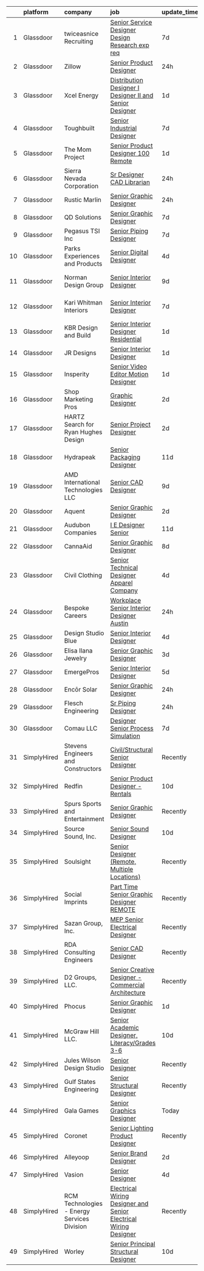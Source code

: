 

|    | platform    | company                                     | job                                                                                                                                                                                                                                                                                                                                                                                                                                                                                                                                                                                                                                                                                                                                                                                                                                                                                                                                                                                                                                                                                                                                                                                                                                                                                                       | update_time   | location               |
|---:|:------------|:--------------------------------------------|:----------------------------------------------------------------------------------------------------------------------------------------------------------------------------------------------------------------------------------------------------------------------------------------------------------------------------------------------------------------------------------------------------------------------------------------------------------------------------------------------------------------------------------------------------------------------------------------------------------------------------------------------------------------------------------------------------------------------------------------------------------------------------------------------------------------------------------------------------------------------------------------------------------------------------------------------------------------------------------------------------------------------------------------------------------------------------------------------------------------------------------------------------------------------------------------------------------------------------------------------------------------------------------------------------------|:--------------|:-----------------------|
|  1 | Glassdoor   | twiceasnice Recruiting                      | [Senior Service Designer  Design Research exp req ](https://www.glassdoor.com/partner/jobListing.htm?pos=119&ao=1110586&s=58&guid=000001830226df0d8e71e873fc426677&src=GD_JOB_AD&t=SR&vt=w&ea=1&cs=1_876dbf01&cb=1662188445791&jobListingId=1008097482843&cpc=39BF0EDDD7C951CC&jrtk=3-0-1gc12dnpcihnl801-1gc12dnpr28qc000-e0d663e7e9ee947e--6NYlbfkN0AIiLXtwtv0BDns9BiY4ItblantFozdL6jLmLxNvS8mvt4_hCZCGA9HmC46v82wF9O3pUtOMMPsd9VQ-rcZOSNJOqF8bE3HgafB-vpR2ycqJsC2VD3jJ3B53I60K52YrkjFxUmsv7GEe7oSmTIsZvsP7j81o20ZmCW-IOMesJanGNlwcGp_mdYiQB8mC9C4KCt3rb4q6zOQB501Aj2Ef4_WLX37KrpLz3WuJUCmP3MCnCg4K-9f7T7V_lRKOVqlhsweK2vE7_oAA7ya4Ju0UVOV-EwTmEnMADF6zXmxHkY8DV9sYpn2MEHjo1QdkViJRI4eK6_A-mSBoylmHym2NGyHdcP6jnFTmiimnSqqlK9dU2jqnwuzv9t4sKWZPwcF8Mz4soYKu2RbJjV5qrs2gPr8uSjU1cXwFDf3CBjbgpijFwF57DqU5LE22Iybk3GwnWh48fq3OPgsvupdlP5OpbEiMJ-rIrayo428AYqm9cyjmue4UGIZApb3lczyNNmoUDNMO64JTLur95qFRDiTlbL69AiL6zGSW1KawceLv5pP7QknDkTw_ACM)                                                                                                                                                                                                                                                                                                                                                              | 7d            | New York State         |
|  2 | Glassdoor   | Zillow                                      | [Senior Product Designer](https://www.glassdoor.com/partner/jobListing.htm?pos=115&ao=1110586&s=58&guid=000001830226df0d8e71e873fc426677&src=GD_JOB_AD&t=SR&vt=w&cs=1_83868b19&cb=1662188445790&jobListingId=1008114837140&cpc=036CEF58F9688075&jrtk=3-0-1gc12dnpcihnl801-1gc12dnpr28qc000-1ccacf801048374b--6NYlbfkN0ANMurRYyPEXg08u6OamUd1Mvhk-zhFSGYIZgoJR86UvQ_x0FKK8TrZZD49G3rLjS-tlJQF-A10FmBManAIC2j6mC_4B1JA3LTK9WmfMjOFtYUOMQqMq-el_NHjrGE2WbMN2gKaB-G-P3NaXLuNpvCIYmgEY0tNVhI3_FDkdokaUj-XDNb_bel8OSzHJXEfl9Xfe0SooWhARuuOPLt3fIaBAjQcGh6lwhFU2hBJ489RUgYPaKwiLdc9NSVtFRvyGnMR3B5YM5mhyot_LuJbn0tV-7ONs62wAGFD01Kvs2O2mOMIVhZpmuKxr0aEpqzlFg2_8ZsxbapoHy8N8hTFAQNbTNucfkmls7rg75yeASqqxTETi3ez8_t1IYWcrPXIPBirb0nb9uWLBe3IJHXheU1iwyQdY40gGLrT2d1E7jivCULN97jg42lVMbwC2reqFOdZE2zq-GhZohabE6oAPVNpPVJVOLrEBS_hPlibumJS7VjIthTpYYKDEBjle0vZeJmi-VzZpxvbv2hpwZqZ0Curl6oQDC8Nusp3zrtHKNqbvACH8p91vum9P1Jp-sHAQQK1ao-zS1hM4O93lQ6a0Q9Vo3gOLmpvhKKd2tB0GF-nNaXYPDfc_lNIu6APX8GDHsl6_dBLnTofZdAJmATVooUmwsAIUl9rVuAnPWYJGMVrllgzcFHpmlh9OBDtZDNG_w_Sa6gD21HcCzFsgPq5htTpdHEgEgF2v49SLWdtMcgJ8pz5d3JJH3xgNX9MDsV8_pTenZGMEVBqGsFcE0d6XLprrmtrcRFUPot17EZg5pWxxN4C-OdTC-Tpzo-KtbeR26gcoY1C7KRlwn41DzvEEFU_dDOMme-V1SM8XWQSpv9NQmn6NMrj8PPFLPp_yTkVr-isCYopvJn0Cqjnlu_3B0zOWDDUcEHHPCPf41oSYfC_UA%3D%3D) | 24h           | Irvine, CA             |
|  3 | Glassdoor   | Xcel Energy                                 | [Distribution Designer I  Designer II and Senior Designer](https://www.glassdoor.com/partner/jobListing.htm?pos=121&ao=1110586&s=58&guid=000001830226df0d8e71e873fc426677&src=GD_JOB_AD&t=SR&vt=w&cs=1_4ceb90d4&cb=1662188445791&jobListingId=1008112180085&cpc=8AC01DCC8FF2DC38&jrtk=3-0-1gc12dnpcihnl801-1gc12dnpr28qc000-50a79dd1f512ec62--6NYlbfkN0B-1D-e_ZYujhNkNlYyaLjJ6FcVQ233icvY0YU3o2VnplwYKKdLer6igUsC2PaWrJOvc4bnc49Tuv_DZHit6XuZBDSGFyj-9ccBH8kj1HJXqt-1mlRZ1ILasLQgNZ4lQAG2UG6sczuYfRQTjbpoTJC6qaLlEVBdw3CWpRfaDEec_Sc7Tb2vd7ELT144bGlQXaWaCOyHOJ85mvss3ZgRTk7hzkN7tQrQBp7Nv6aEztx-qdITiaHqpsfJ4sCnrtr4zUazVjFyC1Qm6iHhGLMGZEXqvAZPEot3s5eGk2pjqwLvue2a8VrVYfDpJe_YspmJ2q5bioleFZGYz6NHq-BHmy4ZtFI5ZsvYUhecIQQizONV6QadnPhAJh2R-8mTf39ZEw9zlmLP-uSTAeAnlogNRLZdgIi0vHQTphyob42dEHGdF-DZAu4_CAsOJFg3HH9TPjo7oTlXc2S2oM9JFX0ph1Hac7z6EjHX485IbCx5yIA1lO2IoaI8AP10NZo5ILqvT_6pNDV4X1jvRnV-5_6UvXOrDiE4C7FH79iXsQ7RLyDGNy1nWmXYB-0j5lnhAZu0iOlGvbXb3Jhf76T7stmjIC2bKzwBA-jhnTJIXzX2qlQw_OXT4lIlRfLDkgQRObet5SYhefermq2WlRjpa7G0o6lj)                                                                                                                                                                                                                                                            | 1d            | Plainview, TX          |
|  4 | Glassdoor   | Toughbuilt                                  | [Senior Industrial Designer](https://www.glassdoor.com/partner/jobListing.htm?pos=102&ao=1110586&s=58&guid=000001830226df0d8e71e873fc426677&src=GD_JOB_AD&t=SR&vt=w&ea=1&cs=1_5d6d9f5e&cb=1662188445789&jobListingId=1008097148245&cpc=B3B142CD6B71FD88&jrtk=3-0-1gc12dnpcihnl801-1gc12dnpr28qc000-6492527fb1079bee--6NYlbfkN0C4BDBIIfYywdCnnQWSiy8nzgMXr_T-T3FVOPaJNWu58urVZR_WXMhrR-koSpndaF1E6yxWHXTrWNwj5BGXNunan9ywve_ENISeMSjOJDitLiiqvvQgrqPC6Ae3Gf3tZtozMElNWH6pQj1MkisjsxPjnFks6kWohDQ-79t_l95B76r683v6SZAlHW32FY62mUiaKL69B2NOFX3Je_Y24poKdgu9pLuecosJf02MMYkH5ArCbTFRijbzvwa6BzO6I7R-sNIY-AjRFIU77Cv7Ut4qegBfD3nca4Qj1CXzEQcEBYojV5HShncqoIcibkPGaryHGmoWpCsTNyEjrnJMtV9ZpkcmG3xrlJIhfyCKxQDbWPJpZDipQf-ztCHGfAR9kWf44l7BIYoiO3PR_yZriMjXTL5uvMFP8DU7jIFuNkqPOlPpdU_LEJyYJPRbY2l80rtxoPfswfnBIIf-x63_9ijCQr35iu0dT42IraSdSJwghV-H13usFdtgu5_5MFx8TKlQYFFjpuamR82UaBPFcc-t)                                                                                                                                                                                                                                                                                                                                                                                                                     | 7d            | Irvine, CA             |
|  5 | Glassdoor   | The Mom Project                             | [Senior Product Designer  100  Remote ](https://www.glassdoor.com/partner/jobListing.htm?pos=128&ao=1110586&s=58&guid=000001830226df0d8e71e873fc426677&src=GD_JOB_AD&t=SR&vt=w&cs=1_0aeb147d&cb=1662188445792&jobListingId=1008112300120&cpc=56C4EA4A1A191A49&jrtk=3-0-1gc12dnpcihnl801-1gc12dnpr28qc000-d957ba5292b8749a--6NYlbfkN0BDp_epf89aHDQhKpPegNJQ_ldQpEFZQsM9OcONMGxWx6pU56EKHF58QjVdAUvn2gUgn1E3661QXmo4POchIOua-134yFu7hMdutyJTXNL3dFISmCmER8_AwNcTtUGoQrzgEjgwKkbZ9hAOXEb75gv-s6WMLvqinLT1g8ZgGEKKUq-v2e1-KYvSqJUMbsnsJYPeNr4Aq_VIAmozJEkJPAcY7OXjcXLegG1JhpWGO2HcalN0V1SAQCUM3kVyKJAQO8SQKge5FO2FV-OLMlrBAG72th7LP8_1lYu2UDdqeWnTSTyCZ6UxyK2M-gzKrdgRxwCHHtLSTqM9_25KaKvuGCL8lDRNRPvdSxpc7by-MzkG9aNbEXiIH3P0v-lFzi8wQptR0gRAya31egAemQhCdxsoKgkVbslTzPnMBMfvN_kDAOsdbpYpWkh2APe86fnxNJSDTJXyweNtcOWHijEACEqRXQjsdPdxJJJAJ0uCno2cY6Iy6xyGJ_izYuX77uUnQoQQ-igf1RY-oTv6IiWQgnecixBuFCMGAjt6rfS9LfCP4HcjyVek2MZOhuV90fn_RDE%3D)                                                                                                                                                                                                                                                                                                                                                                 | 1d            | Remote                 |
|  6 | Glassdoor   | Sierra Nevada Corporation                   | [Sr  Designer   CAD Librarian](https://www.glassdoor.com/partner/jobListing.htm?pos=116&ao=1110586&s=58&guid=000001830226df0d8e71e873fc426677&src=GD_JOB_AD&t=SR&vt=w&cs=1_63e38bcf&cb=1662188445791&jobListingId=1008114666264&cpc=973E6D846143997F&jrtk=3-0-1gc12dnpcihnl801-1gc12dnpr28qc000-9855b2237fa54215--6NYlbfkN0D62_JHbrgYxlviA7FwbPsL4TkqsqsoMMqCOTnkHNAsjFce8vIDdSOySZ44GhM1jDwBKAe_FvLiNSXhVHoHiUol91HJUqdRO_QRcBG0p31Rdlq_yi3AbWoVwQUWgP5XCtf40fhMkiszQPii2jrnypQwa3hpjFU2G01zAvcuj8LbkHX-3RIUXxEom2bMOu1BtDtShmf2vn4dvngtrzHCeIr0rvBO6gAvScKTUa_YgNDDE1Wkk1M9_AhM3IfE6sU6jSKti1LTxfnWGPx856gaFVjyckkKOJyy4iKmk3jaIYr38eBmA-Bihw_q2RbpIFLX-nUTosUk-1lXkIE52S_Yl3mYAuOR7S7ZmXtBDMEjf2PatI8Rx8JVu--jDbVUVhIG9_s6k_FQk45ETOec1ucmU-oriojEp8l3eaF7c992woMrwAHsogDFv2zwahqt4jgbEkjKT0N8l3rWtivUZroWFoUWHL_dGD_haoEnv4aiZmcOJQfVKnMZbHk9e0fTLFMogQQNoirRcL_YfI6qxT62Il9PSsuBnfaIiDjrRGBoVL-hmJscbSuZGqWl)                                                                                                                                                                                                                                                                                                                                                                                        | 24h           | Englewood, CO          |
|  7 | Glassdoor   | Rustic Marlin                               | [Senior Graphic Designer](https://www.glassdoor.com/partner/jobListing.htm?pos=114&ao=1110586&s=58&guid=000001830226df0d8e71e873fc426677&src=GD_JOB_AD&t=SR&vt=w&ea=1&cs=1_a75c3863&cb=1662188445791&jobListingId=1008113907446&cpc=20E46BB5786CE82A&jrtk=3-0-1gc12dnpcihnl801-1gc12dnpr28qc000-003336333eb56b13--6NYlbfkN0Ag_vOSqVc2GjcKbyaSGHyAbcl0xooF_Y2PvIayQ2HWR3b_E-YTeyXDlsS7i5dmqLYG9dh9dpFWRkT2pZ8BhN5fjiwIOydlEfsRXVUNWjyhIvwNaS7-IMsSlEM4Ht3ca_VoKxQ4BIni2XS8XBezNhOZPygEhhzfhwvsKd4fO8UFcdIM0SXmTrvMTziuJDxlfJH2FRegHhAdD9gKUTUv21mN9x4l2f1543tOylxAaJDCSDzTDir08Crv9KqAgFyYP3f5Y0x8-BmiwfBySnKEyBX5VcI4CrVFOQcNca7vVf0Pdhk9_UlvTEXRRde9YtL6fLSFUYjV5Ay_BtqmL5XFdHAc4GiVJ7PdqBjWg-D7cjdqBdu7IdepaDGTbab-YZ7xGVzfWOHu2IEYsSjtVetVd7bxHa2kTz2c_ZbU-AVhXGaYXSxDORhuAbRh289RbqmT-ZY682ebqzi5fdl7ayQ8ad7IMbsjTps4nfmKI-UWEKhN3JQPV7Jc0yPalOxItlYPHDfgv4YUG9UNrA%3D%3D)                                                                                                                                                                                                                                                                                                                                                                                                                            | 24h           | Hanover, MA            |
|  8 | Glassdoor   | QD Solutions                                | [Senior Graphic Designer](https://www.glassdoor.com/partner/jobListing.htm?pos=110&ao=1110586&s=58&guid=000001830226df0d8e71e873fc426677&src=GD_JOB_AD&t=SR&vt=w&ea=1&cs=1_4f5a4168&cb=1662188445790&jobListingId=1008097287533&cpc=214767B2CB6D1786&jrtk=3-0-1gc12dnpcihnl801-1gc12dnpr28qc000-779e22abd982fff8--6NYlbfkN0ACTeRvGRFS6hadW-07x_K1RnsIE8OdH4tufuZ5eRAiXlI_sIDJdKrGCDzNU8TfiJ9yvQZhiSJRE0dL2dZD0yYRWGZI8cDA-DExZECqiv6QlH1xQ3M5uhh6ZbgShOhuR9mB9ls38NxfT59Cn9zG8D8MliSDR86vd8CTOOc86N6YndDY-bIYZa-ml9nEcWXT3WvCCp2DtdcsX0EF4KIeYkIFLN8qAssahBNtsO97kaGdvlx3pW7b0vCIe4Mvu5-EzynWX7BFjRPO1Rn_R1iYH76YmdmHwDPCxj95EYj65K808wAoyMo1cBGBwjv9atdiGgsH6dh3H2WYR6y7Qyley8fXLR430hzn4RkaZ1-01oiLY55sA9gRFXcKUfWAP4T-i9KJAYPaFtXqYfRTL08j6dD9O6DAXHSB2isovqcLZ1MYTLVzsdZZuw4oDNfA6JMXPv1I7q5TbsOTE6X9HkSEOjYG3VMiC1LZ_5Q145g6VOi9yS7wajkq8NHnlUEMaqeYMSODPPCvYVSDPA%3D%3D)                                                                                                                                                                                                                                                                                                                                                                                                                            | 7d            | Austin, TX             |
|  9 | Glassdoor   | Pegasus TSI Inc                             | [Senior Piping Designer](https://www.glassdoor.com/partner/jobListing.htm?pos=107&ao=1110586&s=58&guid=000001830226df0d8e71e873fc426677&src=GD_JOB_AD&t=SR&vt=w&ea=1&cs=1_c9775756&cb=1662188445790&jobListingId=1008096993369&cpc=C0660463CA5A7C96&jrtk=3-0-1gc12dnpcihnl801-1gc12dnpr28qc000-2d77f8f20d159f9a--6NYlbfkN0B1TejfNAvQ6mpw9K6loo7PHX-s1DWYo-qbGhBGunn7VEswf1P2iCi3E4LNhzdxxnQDlV2nyqX707wEwc36Y-XdJoMqhjgHZRV8U89p6JPH6Wzr881qsAb-vsaidSKkaAkRT-gXVP5yN32H8pVNGMofQEhwVATNK8T09zJV6lYm7vlAKaorgjI2oyK04Sh4vKrzlbS1GOL8JbInXDSgk_x7rnzZJYnS1HF6EifAOxd0Pzel5NEZzK-J3RdvcEJPlbFjowyWaofgQpS8HC7rxc-7dLz7w1RTJULUu5BLdeDURuviqUcydFdLZBbewWHZGM2nL0nN1XPMGQpAeXRz4PgFp-V5m5CenWt0v7D7bSOz9KwkMKmhd_1ddKSoJ-Pdq2kv_hEEJRLzrY68mdddXeG2uvjfCoGZ_nzt3k8qGSB77akYat4YNFRf_1JLQB6ys4QiXnurUL112cKlTX_toh2mWH1oitQWRV9p3WrK1nBb_aGck-n2X9uGYSIr2nB2A25cuGhVzsrHNk2o4sfKXbhj3pIETOMZ8zKmmM6w0Dg7122GBu8op3v-Flf1bVEsFnPR0VnoUTEOYu2-fy0ciOfM)                                                                                                                                                                                                                                                                                                                                                         | 7d            | Tampa, FL              |
| 10 | Glassdoor   | Parks  Experiences and Products             | [Senior Digital Designer](https://www.glassdoor.com/partner/jobListing.htm?pos=126&ao=1110586&s=58&guid=000001830226df0d8e71e873fc426677&src=GD_JOB_AD&t=SR&vt=w&cs=1_bf2c24a6&cb=1662188445792&jobListingId=1008101142170&cpc=723ADC3DFE402989&jrtk=3-0-1gc12dnpcihnl801-1gc12dnpr28qc000-f0033e32c1c10cc1--6NYlbfkN0DAFTyt7pbDCC2JPO79CSdi1dIb81yjczP5qsKcZIxgiYm3-7g-689UDqHItQTwke9NLx7PUD1CDZRS8Fq4LDG9OD0ACxU9d83E5-Y4Je5HPkqbgr4TYNj-noEBlLv9u_fFIawsMIz8oXAjRLazzR8QCW_C7MgE6XYW66Su28hf5T63EY75eqErvj8WhC7Cis9Cezzde-1MUb4z_ho_wkSa3tlz-CWlyJoAlY1ooDGLNN4_HyM9R61KA_jiya3vZ3R-OUSBL6-U4gat2e0rAlAEIiTnk3-saJZW5a5kpWtocCj6i4L44Hz79qbxspJ_KegCr9p2TgH1ftWnY8t_q2hImGeRWjwSr9ONM_m-x_XQj3ie0IZpM_v4UEb1Q3x85eP5HovToRwQ6YcbNL-c_9FsBMzzKQV7yddloqMzkAL15M2vhRAtP28AMIH-w16CCRU%3D)                                                                                                                                                                                                                                                                                                                                                                                                                                                                                                               | 4d            | Celebration, FL        |
| 11 | Glassdoor   | Norman Design Group                         | [Senior Interior Designer](https://www.glassdoor.com/partner/jobListing.htm?pos=106&ao=1110586&s=58&guid=000001830226df0d8e71e873fc426677&src=GD_JOB_AD&t=SR&vt=w&ea=1&cs=1_63820a28&cb=1662188445789&jobListingId=1008091028974&cpc=75A994F6883660E9&jrtk=3-0-1gc12dnpcihnl801-1gc12dnpr28qc000-7cc85a13cc5e0974--6NYlbfkN0CXiONNOVKsCLPPcUoB_Bn5_1C3WxILIcgK10bB1KeCioeMr6RfpG4lcdQLJnZt1cD1vdkDVy3h_SuAgwPiraUF5n4p5jBG9v4MrQF_varX4buyL_7XEN6rILWr1u425xL1uSc4fbh-RcHN-IZ8HIPwIgbulvB8D_ZGWf_TTmJmmKApKwmwPgBMNbRbC9dUOZlGB405khAGjkUmiK0BaN-uikbZMSbPRfUHU-dvIy0b8T0yujdqRdH3m9Vvc7P1BWGWtBXhHCTdYK21ORPugXYdkDIAS-oxSYhp8XQ2ilv9V3V6GGEKC7-ey0mIRhUUn6SxGNBRrY4FHsXXTlEnfGIHjaLo9Tmf8gVqQJ4WXZEKL-upu2mXX4UDqxnIt1YlDdQ6JGfwanWit-ub3kazcShEWwBWrpVfwUA00LaDmpeDt8rlNKi0zHfLjbA32EpJO3S-9YT243SD6d9t9BxI_PJnK4UJgoGzzeQBJk6-icHUcHpYAXKgJluAFRX04Z7ZhddrnVmqo84kQg%3D%3D)                                                                                                                                                                                                                                                                                                                                                                                                                           | 9d            | Los Angeles, CA        |
| 12 | Glassdoor   | Kari Whitman Interiors                      | [Senior Interior Designer](https://www.glassdoor.com/partner/jobListing.htm?pos=111&ao=1110586&s=58&guid=000001830226df0d8e71e873fc426677&src=GD_JOB_AD&t=SR&vt=w&ea=1&cs=1_294dd5d7&cb=1662188445790&jobListingId=1008096974149&cpc=B6F995695EC48C8A&jrtk=3-0-1gc12dnpcihnl801-1gc12dnpr28qc000-d2124bb94728dd07--6NYlbfkN0Cmzuva8sYmbb1GdnhNEizarazri4JOlhpDI3kaiWdnMch5hBA1-269F5QgUkLl6DlodyIG_d1qtiXvaPkWEO4Qhyf3f2yp-9z8pn-VcozWACsEK53BccCQVTrp31fffoeo_SXauX4gCky4pppakqvZuQK-vVtOdG4rIn7t20tPyB-Hu9o3U-HKalEG6HXYUXiVKgMDQJse00L5HQjAhvzZIIfrFGXbV9byAGHLqUlYtv1SiNazhaRYHtXa5dE5B1QQuTduSxeP5yNwFUHeayhA-maT3408ffBY_wPOmscj-w2KinGSnsh_e6Fb3S7GNlkGk1y56h-b5pJwQ_ANemCueQsTjyas4S6eNv5VWD-TMdCiKs21NS6C42s6BfX-bdQ7deNWXRn05olaUwdB1y_94uvd6X7-6E7nBVZMxtzAun14JA1xmAPzhBlpEe7caxJB_VZBWhp8zBVOuyfObw_0dsm3EOar3ceClHIXijIQSLEC2tWJw1COErvs07oWY9zQzM9_-vUWlA%3D%3D)                                                                                                                                                                                                                                                                                                                                                                                                                           | 7d            | Pacific Palisades, CA  |
| 13 | Glassdoor   | KBR Design and Build                        | [Senior Interior Designer   Residential](https://www.glassdoor.com/partner/jobListing.htm?pos=112&ao=1110586&s=58&guid=000001830226df0d8e71e873fc426677&src=GD_JOB_AD&t=SR&vt=w&ea=1&cs=1_266086d4&cb=1662188445790&jobListingId=1008109944903&cpc=AF02A8F32FEE2001&jrtk=3-0-1gc12dnpcihnl801-1gc12dnpr28qc000-281d112e8c43129b--6NYlbfkN0CA-zmwsw9Pr6hntqPDPK3FwMBK-t6y3a-4PWfKCgxBBKeTan9iKQ0xz9QikpM7jpwc_4syYGx5ycYBMYl1Jws7xQqAo5mLjkG7zfrhGKwFtXyAME3Wt5HobXM0u-dzBkQQg6UY1kiHd0PMb7ohdjawjfWikxFegkv0-aWGWtYcNCFBQG2usmPI4krz213Gd9o3cLOTpqWkfsa-DHRfOpwhDyuNGqVYlLMxXcLCMWQcwOnvdtx9CDG4uqSpMMyVPZRaW0aFXQVKim0QHfj5PKl3Kko5_OJy06YCXv-M2L7FZwqLo__Say7kuibaYuBUpo2hW9lL3BHkdPsVGVS9XYpS4FYVW0nr6u_QUOnwHt1GW39KHFXcfzdnYSi4kvlpR3atZlB883lBNZBgTfu9y_U2LnyEOhR-JU9891x57uNVhBGaKlDCnN_ObzRK5U5_lJ-V5M9_A7ePzDxWreAU-HJrB20y9isjDC5MI4SW_TgyLh77KmFd8enBMTbGTgwv7S3QPB66g41tZg%3D%3D)                                                                                                                                                                                                                                                                                                                                                                                                             | 1d            | New York, NY           |
| 14 | Glassdoor   | JR Designs                                  | [Senior Interior Designer](https://www.glassdoor.com/partner/jobListing.htm?pos=109&ao=1110586&s=58&guid=000001830226df0d8e71e873fc426677&src=GD_JOB_AD&t=SR&vt=w&ea=1&cs=1_cd713f56&cb=1662188445790&jobListingId=1008111206638&cpc=9507B69CE123BFBE&jrtk=3-0-1gc12dnpcihnl801-1gc12dnpr28qc000-8a3360741b28fa9c--6NYlbfkN0CnvnrZV6i1JGX1yqycrBVKxG_QbmFGo1hJvaAPDrdCVZraHxofdUZbPrEf6gsxncTWUWi2hXZ9kFPSHrp97bSfGEE8dC3HgMc8QhFreAhyez753tr1K99sE22gcMN-rHO-iUwzDMrcUI3imhT8h9WpR936hwtBiAAsibv6rn-NfPShPYqDfESsvI9tNDI5qZ0tt-SgIXOVJoSrepa4r8jnm7HPeBNlmnhm42PvrWJW7Lc2K2BpGIO2mjc6U7DTmTYz2vbJyObQ-ZYoiwHToESdESYL7H4RoZKDIqgqdUnBx3vJqA1LbrdeLMsDL_nsQAvOAAAg8US7C37vklAsK6VV3Aq1merymzK36BYdd58oDxRUWmX6zOqp8Dq6IcmffalJNhZ_46PcbK4C9f3LtrQlyv7lId-nBZsrFOjckaf2x-10vwJsTLMAEStM6NmjztJ3RqnhQEbHBbkrnfeENWSm3N-oyhPuYEN4Tv7Qe1FgHhDK6kz70VxgHPaCuztIR9s9viC9-m03ow%3D%3D)                                                                                                                                                                                                                                                                                                                                                                                                                           | 1d            | Miami, FL              |
| 15 | Glassdoor   | Insperity                                   | [Senior Video Editor Motion Designer](https://www.glassdoor.com/partner/jobListing.htm?pos=130&ao=1110586&s=58&guid=000001830226df0d8e71e873fc426677&src=GD_JOB_AD&t=SR&vt=w&ea=1&cs=1_cc82dade&cb=1662188445792&jobListingId=1008112038946&cpc=1FDE87803EF93CD3&jrtk=3-0-1gc12dnpcihnl801-1gc12dnpr28qc000-8beb0912ab9a0f93--6NYlbfkN0CYobNcY6DSafIfVw4UC03nkRxBD9fUy2suPwabomlLTrOJxnYoONs4woGUWHONn1-87V9_ol4L_4csprHIj_PjGI-cDgXqXsDELLxFpO30PlHaxOsaLUJehk6fw_x_9pWW5T_ELZ95HJDXpOo9DrOWTajoKGFF2fs6QW5Qb1tVD0y3yhQZss6lzYI3Fmu_kXTFkZTttCRc_wvjUMYrsBSrdVrDRAgK9JEtVierNcKBChfWbfM-UeihlANM7yC6X76ijNYm4E0LNUf1MTOY9LKLW3apAbknlPNP9xscbMfN3XhGlxMO-pJqp1upGUBk5U8uZmgXnLGzMaLsRbPCKg1XihUzal12onFFaBZE9gUG47AINoOzHlOwDd-rtbEFiVMM_exmo51T4xwbelKxJzVjO5UfAHjC48FhFMsuARLQLuGxZfkHb-RXHW4GXinfPv-Le6vVcmJj_pVs2de_YeemPUkKNkEyaE1HeU_rk_yKgSiVTz3_YV8kJnZ6UKAtkvv1WjF16k6b5u2dVbFFmNyT)                                                                                                                                                                                                                                                                                                                                                                                                            | 1d            | Kingwood, TX           |
| 16 | Glassdoor   | Shop Marketing Pros                         | [Graphic Designer](https://www.glassdoor.com/partner/jobListing.htm?pos=120&ao=1110586&s=58&guid=000001830226df0d8e71e873fc426677&src=GD_JOB_AD&t=SR&vt=w&cs=1_bdae2d7f&cb=1662188445791&jobListingId=1008106685149&cpc=6FC5BA77C9A4CD78&jrtk=3-0-1gc12dnpcihnl801-1gc12dnpr28qc000-1e5450f6cbd41cd0--6NYlbfkN0DnTJ3xfjzt2ELn4kEqc-7-tLkxQ1NV7wDx75Ziu13nDF3carm4JZxqQO1ZtaAo41zz1DATBbo5JSuMcqSf7J17RowlHfkSAHKVp9LaY-W_4ymO_4tFNpELogX79y-e1zo73cjFscyYccQxyxRgr6IvDdL2YL2qTRBrlh9V64i51xUTHwa--rcBcoQgVlk5y57REHlvknLjTTQp5ysVo_OQqcSpwfPkn1Gd_BvT8P-YWtMwPiC2RSpAHxdwouCrmR8mtwCY387gUHk1-0bjFUH0CSzmvtYDeE0_QWBDgtOVyZ-X000bI7-vqLszY-IHRgzkmCvHibEsQROJSnlZdfi0-tM4k3I_1UfW7dOYvUuH3RAXQ3jm-yhjh_yUvh3p7GVC4ib7z5wSrPQjP8vMF_TEa7IXqid02JgGaz9Pl75lzJGayvX4kIdHVczmvfl437jADxe9FyDcedq1Vv2LHnwf)                                                                                                                                                                                                                                                                                                                                                                                                                                                                                                    | 2d            | Remote                 |
| 17 | Glassdoor   | HARTZ Search for Ryan Hughes Design         | [Senior Project Designer](https://www.glassdoor.com/partner/jobListing.htm?pos=105&ao=1110586&s=58&guid=000001830226df0d8e71e873fc426677&src=GD_JOB_AD&t=SR&vt=w&ea=1&cs=1_bf18db93&cb=1662188445789&jobListingId=1008106686218&cpc=572F3C92DFF83E12&jrtk=3-0-1gc12dnpcihnl801-1gc12dnpr28qc000-3f5190fd61a15911--6NYlbfkN0AA0SQmTEEwAQU3DqM5BVmvAABbYNDRBV-1vnmsVGC-PgZzMZ1Y8nHGeLWfMx5lIRKLz7zK_5GUilMkkwT2M2BTz-GxVLkET5g9au2W2QmyI7RxABuIWvIEhuDAPrSui01Zo10V1oXjRs9z1ClgEzBEIoZvF3TJwgHZMBJnSQ6unw4vKtl_6KDMKqg_Xi5f4IqV4XFgKSnRqb-8BxDWPYLq6-O04uIVVzQFlcG8MfWlPgGUtSrPUlfJS4wHB0ElNmD4n_TfwAYgSlSrYdp0O6XwIj5vAwilR0p9vLuRg9-uSeOvAWdBUEiMSRv47smrvXhT-jhm_0mEas1rT2rNTay8G5AcnoP1htmEPJ2MjT8ke5kfqF2h9M9ftT6ePQ6NZCHDDavcV0INCM1RICPjLo27aLQBQf65ObBr-fVLzK17T43_J5ft08mhncaFCLa774vMS567gYKXu6je1EDA2xlboKBCktSjvNtqxp5PNdWUSDJhkXzYmYVrQBnQb7cQsbX-6oc6Cd28YA%3D%3D)                                                                                                                                                                                                                                                                                                                                                                                                                            | 2d            | Tampa, FL              |
| 18 | Glassdoor   | Hydrapeak                                   | [Senior Packaging Designer](https://www.glassdoor.com/partner/jobListing.htm?pos=113&ao=1110586&s=58&guid=000001830226df0d8e71e873fc426677&src=GD_JOB_AD&t=SR&vt=w&ea=1&cs=1_55191bf9&cb=1662188445791&jobListingId=1008086403262&cpc=786328B4A40DC555&jrtk=3-0-1gc12dnpcihnl801-1gc12dnpr28qc000-5e367a6bd5ed3c08--6NYlbfkN0C5YlJNCyMNP1t4TdUhBty9XR41ex97Ey2uZk0IZ3uCpbaxdZ28JgvJJWFIgCa2kPRq1UBbhNcmdrSsVuOn-xdaXtlEqC9CuVQkGJgJaLqggnPlljaaTsAklKqRUAuGz2KxZ5ibXl8-bAlSpPDLVaIr6W_YB_bl41CJHwzqYoztg-K6XJ5mNhouvndq2DzD1GsXHDeI8QOJ8rSVobem8_VNgHOKc76EdWyC2wvjg8bRvOc97GbRwGeN2EioF3UrmE5FV5IsN1QPzNtLDxxnRbdZSMaBCRWbJ-4ADrgwYYITyOGnSc1ixMOWL5Xizqu-oQvauXxj3Oo0h-vk74h0zgSvB5v0b25yKOyw9_FqVH6AfGD76gx0qk4snw0BBGBqE-UzhUOBgU0f5UWg8SGTlc2eqxdWzN9S8ImVEhm5PNYbj0uhO7PFqmAsLEP6hD65v49x6E5YXRNBlHRLY6z0OnkFOON-jPY5Xjr25LHB0Z26DjqohqZnExG4jj647UuKr3X6tc73heAVWw%3D%3D)                                                                                                                                                                                                                                                                                                                                                                                                                          | 11d           | Edison, NJ             |
| 19 | Glassdoor   | AMD International Technologies  LLC         | [Senior CAD Designer](https://www.glassdoor.com/partner/jobListing.htm?pos=103&ao=1110586&s=58&guid=000001830226df0d8e71e873fc426677&src=GD_JOB_AD&t=SR&vt=w&ea=1&cs=1_cddd2b0d&cb=1662188445789&jobListingId=1008091145035&cpc=B72124DFC812C29A&jrtk=3-0-1gc12dnpcihnl801-1gc12dnpr28qc000-931768201ae184f6--6NYlbfkN0DukAwDndutArnS8OT3znlJ-TW2KpK_7rZjO0LfXc6UVE5AelGnR9ziPlWAPjNau8rd8NMb73d24B7ndQLt3d57jC2uHPtHuyX_n6tIwkugleKfM8_bpcteZTXMMU0HyDLuDoLNlwikPgOJqyoYENPLrL4ONxI8d_6HhscD8_Q9RMXWqp-2J9Vi7QxO9KpPOWGeyDAK306R8eCEFg_ztCIiMnb8_j_tTNI-R3LhTo33kwoIxONkjculHlTj4pvdkrV2ttq2GtUz6HrQoHm-2-AJsEIIxDJhUXoyseT8CrTxzxRwASj4tKZfLCfqSjn_Oc1_Y7gt9MNqj7y0P5qVMHeyVrVThSyRthurekU03uCK3ufFBYKlyua1ibt7TZGHO94niGTBdDarsUxrsE9XhfOKNYt-L699Q7kk-e_Zv88qrml6zxjfKU6WnKEyWtOozP-0J8qyGcxgYGVJqgTDzoJiQMDpq6UeXwIE2Ck3JhLd-6vsQz55WKpMXFn3b-ADE3E%3D)                                                                                                                                                                                                                                                                                                                                                                                                                                              | 9d            | Ontario, CA            |
| 20 | Glassdoor   | Aquent                                      | [Senior Graphic Designer](https://www.glassdoor.com/partner/jobListing.htm?pos=127&ao=1110586&s=58&guid=000001830226df0d8e71e873fc426677&src=GD_JOB_AD&t=SR&vt=w&cs=1_9b2075f4&cb=1662188445792&jobListingId=1008107356853&cpc=6FC5BA77C9A4CD78&jrtk=3-0-1gc12dnpcihnl801-1gc12dnpr28qc000-8e9bcb98aed4ff44--6NYlbfkN0DMrcEu7yrtATojKJA7cEzGQ3FdRGWLh0CZQInL4ECGI9gD0Wolx9R2v-Aex0-GK066WTguadZ-VUzsPpD8FNEHmwHWLDOzcEUdAmAXptwW3g70qtIOFmEpgk9VFD36QVqkcxnzFYZQF-M5rHgpgbU2DhNFWq63u-mfEFdE6txA7o0stW1gFQ0ziCemJwD2YfBMls-eQJsSDKnS1gYAiwOkvmvzOvZ7e43vY9IeCkWRBVdjRWrYWBMoxhvkqb5a8LPRMcxf3nDlLAv-btDEfRnrLaKh54lQTjXiEYgENccMl7X8svWKbXGRq3BfyfRDAq8X5hGFTP5BpJNoFtxNaedwQtOQ28wNZofweXoz5r4XeRGpqGbK1aQMeRo9Mz_RRxPrRGYJJI2eGCSwU5nssPTH19iV99gzmLvNas3lkHSV0DRdsV9rehOrLrmGpsqZcg1f-gdbZ2B4Sw%3D%3D)                                                                                                                                                                                                                                                                                                                                                                                                                                                                                                 | 2d            | Portland, OR           |
| 21 | Glassdoor   | Audubon Companies                           | [I E Designer Senior](https://www.glassdoor.com/partner/jobListing.htm?pos=117&ao=1110586&s=58&guid=000001830226df0d8e71e873fc426677&src=GD_JOB_AD&t=SR&vt=w&ea=1&cs=1_4a4382e9&cb=1662188445791&jobListingId=1008085857422&cpc=C49818E30565E1C5&jrtk=3-0-1gc12dnpcihnl801-1gc12dnpr28qc000-86d58fc0825eac37--6NYlbfkN0B_v4Jwlzo8pp0lkkhk9-RlZ2bqvshnQCJcnG2elMpqNyA7L9qDHaoCvMHaZTByGh4JFLcljNsP6vjSKdw0e8XpMqUT-t_uqiDatfo1G4sXPntob4dG7ImLiak9ChkFp2eUkk-KKCT-ECIUezhgKWV6peZLL25-suVeadZErmjGKEvxROTeIIfyvZsIL8k3Yzben26RAsTi2zMkaKcDO0NS5I5-3hk5YbtIqvbCq40D3MCX11kXZCMWc7nzUC3qh31dpkLyiuYOAjQ2Uor4yiIx-rGVXufhKXGO8ewaW0d43q_FfFKQ_9lAJLPHSBmHPFfCYNBr60iS0jHAA3ep9GIBAfVf9YJpXP-Myf5FtrjsA97tjB8WQHT5DFMXVO1AaDXlKUOQFK2D2nYPrq14TcEpVUTxSpegtCDhjxPIbtjba45RTKrQ45bIhQeLxUyBbgfKR609TU5yJFbYNphTHu0i794TphdXKv6ZY5BsPFAkrJlw49cpQGRItrnsB-XuT42XgUWBTwgOD_aT1m50oDm9FrnGfntgQWRupMpOg9QQ1_3dkwCXcns_AV2Aobpqkv0y019ookOo2m4-f6zK8V5IYA2obg6Q6yP-nitxQj18bpEXnrqf-6RZK_2MyOerxLHNafulL6WPxw%3D%3D)                                                                                                                                                                                                                                                                                                | 11d           | Houston, TX            |
| 22 | Glassdoor   | CannaAid                                    | [Senior Graphic Designer](https://www.glassdoor.com/partner/jobListing.htm?pos=108&ao=1110586&s=58&guid=000001830226df0d8e71e873fc426677&src=GD_JOB_AD&t=SR&vt=w&ea=1&cs=1_dabacdc3&cb=1662188445790&jobListingId=1008094558864&cpc=44CD5376B8534B8F&jrtk=3-0-1gc12dnpcihnl801-1gc12dnpr28qc000-00e8462b0623fb0b--6NYlbfkN0BlEUO7h9oLQH_lS_HgsXuHMUHZ4iv0K-N3-E5R7X4la9Ftcy4DiTK9hYn2R-rYhePcuVwvCeGkT3iuQdISiDLO3adTyKHysXA2ICMjJ-eF6x9LctnVDR_6FP4r3GcNybXU4TlDxQ3bm0CFEjac6CIP8MEwbOYvzqIo9fBP1pBT7qqvNnEqr3z0BiWyP01Udd_R2aBgx9gxv95NCn6EefUWHDLJSnLKsp3vfISyth2LtZkzO1bGR9FWMGdfCMfShAxRc_nAB7eQgDmxAbfvjNkhsCvAK8OheahaewCtbZVmyXeqXke7z2ad9ENjQeSO1IB49YCTj_iIw0p1aNprqSEzWHMsqBI_xB9LHH1QfyGBh8-Yy18H1ILBt-dD27aYPkWWLajLgDzlTcTRDvsJZ1eyBdHyq7ZJ2Lz_C4pHumRYOtXXaRgL4xbROzX7zKErzeSJ6ujiJDSd-xlAiDln1jkUjJ8M1jM591_D25dGeTbBiRLJ1pLg12UxG7lIunj6zDyaBCmzgOCJag%3D%3D)                                                                                                                                                                                                                                                                                                                                                                                                                            | 8d            | Miami, FL              |
| 23 | Glassdoor   | Civil Clothing                              | [Senior Technical Designer  Apparel Company ](https://www.glassdoor.com/partner/jobListing.htm?pos=104&ao=1110586&s=58&guid=000001830226df0d8e71e873fc426677&src=GD_JOB_AD&t=SR&vt=w&ea=1&cs=1_111c250c&cb=1662188445789&jobListingId=1008101695350&cpc=F08620C9EF130AA5&jrtk=3-0-1gc12dnpcihnl801-1gc12dnpr28qc000-fe348154194f224d--6NYlbfkN0BM88VV6kSCGvJi6a1JZ-Tch_DPePIl0NlMlCzS4Y1un2ZFh8LkPyL2ZHFLy1PhaGQx5gm7Hm7lgqZ4bEIs7XcZquI7JpJFe8zxKTOQ2W5apaCa3w93T0kiOyz5QN3yOgDsGEJbQsmDEWKwzCIGXMDVE8YPI7IktlWT1ndwkbKn1L2Oeecx5Lo99KDlrmXBMeODScG9kT_C4jf--88Mv8Zy5nAQmp2U9-fhKwHU9hwSu4EfFPdEd-LJdX_BkRcRuCFxAXcZ0mPf4e3A2RYWV6isu5Tib8JclW3qKTWlh66eMt9wiE-8MUmVwsN8fFEhzNWpoFwxvOSb0CxQDSamkn3dsNfgIw8RTlu6hK_Z2Z1zOYCXE4laM2kMRo5fMVSYcihsCMTlNa-Ofu9h-HUWbqR06gZThl5SkTjyUFtWxVHy_C8UQMnJ5lOsN-HtDi0OsfAkQdCxZQf_pbayH-jRGvmgW6aFNkYcJEu9R0hzhoemFlHVKUm52U0lSn72ue5d_nP3kGVrHzSQKQ%3D%3D)                                                                                                                                                                                                                                                                                                                                                                                                        | 4d            | Torrance, CA           |
| 24 | Glassdoor   | Bespoke Careers                             | [Workplace Senior Interior Designer  Austin](https://www.glassdoor.com/partner/jobListing.htm?pos=125&ao=1110586&s=58&guid=000001830226df0d8e71e873fc426677&src=GD_JOB_AD&t=SR&vt=w&ea=1&cs=1_4983a335&cb=1662188445792&jobListingId=1008114138509&cpc=009A9C8147DF705D&jrtk=3-0-1gc12dnpcihnl801-1gc12dnpr28qc000-3526e9bc032f07d0--6NYlbfkN0BHwB6cX_3i5TNOEoFMGKU4nZaXtTWaHMj7IlQjBm4QvsUTqVdXekq8zZoU7qMwkhvvUBC57wX62IX_fbYFbaJyCQ1nNS4KGUrSnR94vSvccKWfvQoiiDGeNL3py3uMlFV5XIMZ6p-9dzjzafQ1-tfuhkUFOOvmfovG2XSW35V5Zum9W_tKEJNMTt7_WJ3233QOM3i9e6ViAyQlp17VKV_lXgNaXchrLzSWSWrdZlCH6CiGjFx304NcJbz2qnEnWH-SJmG4IMnEnaJYwvmw-E9mZtJ2mDRpw1dtDcc9TPtDdrc9dw4TVIFPqT4xAmUhx0X1AiMieFL7eVm6Ybe7msbMhK-RGy1C2KorZ82EL8X6vEc0TR-gb8SkAK9fpvkgTEPb1oDv3VkXFD2MJGeOBPxZVG3qSvZQs2rgzzHK23rNDh-lAIyV1ou2eYWpxwlEpLr8FNSdOdUcSijUavK_wQUnMBR5mtd6Gw9nb4Ob3u2haX5QHHyRnDEzC_clq__8yjy-FC4bIaL49A%3D%3D)                                                                                                                                                                                                                                                                                                                                                                                                         | 24h           | Dallas, TX             |
| 25 | Glassdoor   | Design Studio Blue                          | [Senior Interior Designer](https://www.glassdoor.com/partner/jobListing.htm?pos=101&ao=1110586&s=58&guid=000001830226df0d8e71e873fc426677&src=GD_JOB_AD&t=SR&vt=w&cs=1_ef0a0cce&cb=1662188445788&jobListingId=1008101186250&cpc=D4F3D9BC20AD23F5&jrtk=3-0-1gc12dnpcihnl801-1gc12dnpr28qc000-8e39c0f00ae5aeb2--6NYlbfkN0BJiXhjvhlPnp7nCNnxpXVdZuhNeQWqe_6fX6GJcnmHag2s3d-_NsH1UMTEoUEgaNmbBrEFeSDX4UE-LbvCem8_OzKZKNiTvqVxHdJBGnR4S2TtrXBr35n7mS6AuZEGSeTABQbebKRE1ytW4L0VZjheoYJ3H-FeI0ST0_iznWS07IjXFsqPClhKwFXIjZOXVMJxJYIpnOUE9Li4RmVT5ZUP9R4DlY7gX-vyUE9lCJXGTXQnZyfaOBUoBa1XZU_qqv-v8HeSmFjWmXDJe8EybuuOLHrGyB1gS5HcmBXQ5AFzifoXtyW94VBbsmSJfIsEbyTNKzNkUxCpeDftnecFuIRSWGaFCLBwat6YEEJCYl_BzQThelfX5rfUzaKgBOdCf7VWlxWNDki70amOu_LLxtJVeqCGnuRdQSFbEOibUQ2hJ24n-92CbQ6YEwLg50J2aZYFpMqO5NFrlepTIztsfWKVJJceiSYjvWQ%3D)                                                                                                                                                                                                                                                                                                                                                                                                                                                                              | 4d            | Centennial, CO         |
| 26 | Glassdoor   | Elisa Ilana Jewelry                         | [Senior Graphic Designer](https://www.glassdoor.com/partner/jobListing.htm?pos=122&ao=1110586&s=58&guid=000001830226df0d8e71e873fc426677&src=GD_JOB_AD&t=SR&vt=w&ea=1&cs=1_5b555519&cb=1662188445792&jobListingId=1008104165789&cpc=18C9CE28155C17C5&jrtk=3-0-1gc12dnpcihnl801-1gc12dnpr28qc000-3d7b107c432b6d6d--6NYlbfkN0APToHrk7ILONyRglvlT3LJMO76dZGJsKlG8WQjsY8CqzJJDeCOMXQio5hmmG6fJkVkglv3lUZbB8ZGpKt9rbG7eePNQVGay2JaoCh1GJ8mEZttl3KJWDzGafIkfZDZJ6bVGWV8ZM1AUbqYSCRdnc9p40Vgx0ZXEeTYM0c1NJE34LuxxnhpVnzTAMkMbKKozYc0b6fB-h5vMgbyyF8kFmy_2X5VahNLb7TGqSCl_B_ncjLMP-xmTlxUnPe_Mv1xhOf_MCEeo2y6tyYthYr89khrgaQzZsnYqghI4X-_3y1DVN7mBtoif9QaXogCAOI8saVk48cc08-26-HSS8ikUYX9SMAAzQe92JTxpmfJJ9jaiEtIob6M0XujWMHSKJrcWlzenXLayYjwzD59eAjRlRwTviGwygsDObpO1DRfq0Q6WalcJWGeGfUseYT9yBAPZEerMM9eMVMtU9TlRyxzo5uLbThqfJtuUfHqJTu8CX2D2FQ_kvwcCgX8iTKmEMPK5ZM%3D)                                                                                                                                                                                                                                                                                                                                                                                                                                          | 3d            | Omaha, NE              |
| 27 | Glassdoor   | EmergePros                                  | [Senior Interior Designer](https://www.glassdoor.com/partner/jobListing.htm?pos=124&ao=1110586&s=58&guid=000001830226df0d8e71e873fc426677&src=GD_JOB_AD&t=SR&vt=w&ea=1&cs=1_67664c13&cb=1662188445792&jobListingId=1008099500029&cpc=D7FE8E303655E3F3&jrtk=3-0-1gc12dnpcihnl801-1gc12dnpr28qc000-78f019e848803c7a--6NYlbfkN0C_HedoB1A1a6ezv_-FpSKqIn8hw3yEt_AqWuAqj4FwiX9Ya5OuVyeF6JPao1RcxkrPx-Lf02JTkYpM2qLIxQBEAht7P6ErLHrKnAAheHVRlt_1y-wHXf7jgka46iZtH_WuGJMGjrqZfRCnBpwCm9s4NiP3ajdvzP8MN2AhvdFN9oNoK53WL_fNoPJcM8StqlYI3saM0Qb-kgZIh7t0QttsBBpQwvEUtZT-aE-yOAj9GVuR8Fu8szrJ6WanS4hzaCld_FJPm9lRl_ZHn6TU3Wb4muHTyfhpnPN8kOlYEhJEQ-HxkycwW6SEvT939R5GK92m6M8hSJjocXklcun77UFXJpzfEY3mHuxuEdQDc8t1mgmeDpJ3XXjhvRBoS6fuae6GAzhXN_Jl0JDNWpHjckXrdqCkFrhEQ5Uf4YTjkeWc9uEXfUxMp4RIlrTo7NFBRTSWVKRk8MR14AL2Q3z9u-lG1fbs1vIHIDo-gencdqu513ZWJoKJs9j2WUcXV7EUfdvVnw_infhgR8FQI0nk_GP0)                                                                                                                                                                                                                                                                                                                                                                                                                       | 5d            | Commerce City, CO      |
| 28 | Glassdoor   | Encōr Solar                                 | [Senior Graphic Designer](https://www.glassdoor.com/partner/jobListing.htm?pos=129&ao=1110586&s=58&guid=000001830226df0d8e71e873fc426677&src=GD_JOB_AD&t=SR&vt=w&ea=1&cs=1_83664431&cb=1662188445792&jobListingId=1008114905554&cpc=723ADC3DFE402989&jrtk=3-0-1gc12dnpcihnl801-1gc12dnpr28qc000-5a04d6da22ebded3--6NYlbfkN0DXaenmpGjYJh-JDbDENgND75e-aBtyrfScos4CwUQ9X1C0gg9QgikdaANHaqVuANbtfFeN7hUM_D7wPTerGu168pKi_kmXix0s3VTAGJFD0GXrRl6vRtA6LoMo3nqchEpB4uZwSdLdnLvKQa0Sy4onNtJH5oxoeLI8AoNY3DkPvRTffseYqd0wIrLC216lr5jtbsFVNWeWj3gD49bcBHzghvnEbJDpQXYniFfM-i1JXICpszNbSGjb6gYuZsIlyGkkyKUVB-iplzeGEOdR8QW_Hb1JWSb0xIlhxiqk4i7UvB7MKVrSvwXX0yda6Ntw9tBWh-rb2xMsxNpQTzqvjmh_FJG-76BmQowb4K8n2k4WqucwoLgxZ9pK7JqYFSNLX2_SaVeD0w69G8rDO0V7RYjCiS8QB4IJv4vvL9Se30E7eMi5RX8o4vcNqe1SFWYdbu1YClP4IWzATeksDbuld5z6p_Qgs2_Vt_LD_3MJQQTSyE4MMtV09bMVQ32TDiIiqgfTQDTfrj9QDw%3D%3D)                                                                                                                                                                                                                                                                                                                                                                                                                            | 24h           | Lehi, UT               |
| 29 | Glassdoor   | Flesch Engineering                          | [Sr Piping Designer](https://www.glassdoor.com/partner/jobListing.htm?pos=118&ao=1110586&s=58&guid=000001830226df0d8e71e873fc426677&src=GD_JOB_AD&t=SR&vt=w&ea=1&cs=1_76e1ad17&cb=1662188445791&jobListingId=1008114300386&cpc=7F925F5888094D6A&jrtk=3-0-1gc12dnpcihnl801-1gc12dnpr28qc000-86848d1699ff4d74--6NYlbfkN0CKNvdBtBh9SnuMcnkEvhJOJZTsmZHyY3ybnWicrfIHv2OLB09f1P3_R597bZSLwuCKBwaoIjXBKX7RtK-mYlSaTD9VVOjHLIg7Dn-IvIT-IHWM3enKRl96kLQwtuikcDZcPv6D0oI_xqlYVHH_cF8U9O83mUxrvpFGt-fgxQ-95d_6TwPs-ihSGIxD0Q0Able0hzvAcuYawKMLdHo-cwxrw7QY9XU3aZhXGfkSOHj0leE4bEc10_UsPeGbZE4ShvP8TMTr7wEeHdz3VnOCk5_RijHKYo5on6TNxz88CBpIX93Q_JcDb4ULKh65h0JWcui8dfiz9HoJZvLQcV2WeTfQBwJbh5FunJZnOL3TE7krsUf-xTUCOyL51-aZWG3dFWPTxDOAlEFzKH3ADpqasARDn0D25bt1j6K5OoXnz2-2aGpSPDR97XkLYgIqmfdmDXB9_jVOZqLyVHiyeZi5ZSGtCiMD1nj4NbDZOJ5c_jH9MXvBSNfu_Y1l_avBwoN512_Jv4JqmxY1yQ%3D%3D)                                                                                                                                                                                                                                                                                                                                                                                                                                 | 24h           | Houston, TX            |
| 30 | Glassdoor   | Comau LLC                                   | [Designer Senior Process Simulation](https://www.glassdoor.com/partner/jobListing.htm?pos=123&ao=1110586&s=58&guid=000001830226df0d8e71e873fc426677&src=GD_JOB_AD&t=SR&vt=w&cs=1_f7b69d0c&cb=1662188445792&jobListingId=1008097247545&cpc=6BF42D0955AE9A34&jrtk=3-0-1gc12dnpcihnl801-1gc12dnpr28qc000-e81d66b070fe9a9b--6NYlbfkN0DbM4wYFu_sdyoYS2kWR1t0mwynfixhxc9U_5Iqec7kGHjHGYw-EY3xtQoD0M-HENDrNtoptJMA7XsvK2XE7A1ap9H2pTv0XqEV9mVmFK78nXB5j-4HqqUdn3gMdY_18VGNs32-FZtiZXGJmYJxlu47NDnIso88Y1kWk1BUrZjjo-z9xoxjjPyiL1LuIcBfFcW54ap9x7dFSnyXdNIF7QPcUoApNvHAeI96GTKx931IZuhcm2yDRv4ksMvcJqJLUbSHgOyN3Z8Zn-WmrrnM1DAQmSdFc8UnnLiOwIgq5U4Tw_8wuysklOxDWLktDRXdEx8rGg4ZBgVAWj8ex_hZHxxOOVMnbdsrlATJnDBei0mnDZrZ4q24XDcVVvbFiPlj5oEX3CE7C6H5Rb-5FSPjAi0JnhBK8RBhbI-58CKUIARQxnRb-1Y8GsbMh9BHuOnXy6WZ7jD9X_J9bqdDd5bJY9jFhyQsgeQ0amnSmx7LHTvx30xxwfq0M5KbsxTqp-3NsgFTjgfFYhAvhR3VzRrK678FqJ5-jBOTYdnwTBF9lyeg9w%3D%3D)                                                                                                                                                                                                                                                                                                                                                                                      | 7d            | Southfield, MI         |
| 31 | SimplyHired | Stevens Engineers and Constructors          | [Civil/Structural Senior Designer](https://www.simplyhired.com/job/CxUaEN8dHHm_tOCkseJp1lduIx8_GlljMH0fbuFe-xzUMLzILwZKwA?q=senior+designer)                                                                                                                                                                                                                                                                                                                                                                                                                                                                                                                                                                                                                                                                                                                                                                                                                                                                                                                                                                                                                                                                                                                                                              | Recently      | Middleburg Heights, OH |
| 32 | SimplyHired | Redfin                                      | [Senior Product Designer - Rentals](https://www.simplyhired.com/job/juyxHRJA69aNxXJNzsu2se_TWcYFQM9lAvOQ-QHF68U_RFlZmRCiGg?q=senior+designer)                                                                                                                                                                                                                                                                                                                                                                                                                                                                                                                                                                                                                                                                                                                                                                                                                                                                                                                                                                                                                                                                                                                                                             | 10d           | Remote                 |
| 33 | SimplyHired | Spurs Sports and Entertainment              | [Senior Graphic Designer](https://www.simplyhired.com/job/B041PU2VE31Tx3Sa0nKWRjsBbPqqxa-DbAl92yAiBTEE_HecvTrxBA?q=senior+designer)                                                                                                                                                                                                                                                                                                                                                                                                                                                                                                                                                                                                                                                                                                                                                                                                                                                                                                                                                                                                                                                                                                                                                                       | Recently      | San Antonio, TX        |
| 34 | SimplyHired | Source Sound, Inc.                          | [Senior Sound Designer](https://www.simplyhired.com/job/mw3datBFZnSnzm3SFniNFlYC60OHbjYX1kgvM61bk-lO-0QBaaabnQ?q=senior+designer)                                                                                                                                                                                                                                                                                                                                                                                                                                                                                                                                                                                                                                                                                                                                                                                                                                                                                                                                                                                                                                                                                                                                                                         | 10d           | Remote                 |
| 35 | SimplyHired | Soulsight                                   | [Senior Designer (Remote, Multiple Locations)](https://www.simplyhired.com/job/JEJaaHxlGZcpGcWPD0jB_0qq6d5idkCzDkCrEBCPCErNYcG6Pphj1Q?q=senior+designer)                                                                                                                                                                                                                                                                                                                                                                                                                                                                                                                                                                                                                                                                                                                                                                                                                                                                                                                                                                                                                                                                                                                                                  | Recently      | Chicago, IL            |
| 36 | SimplyHired | Social Imprints                             | [Part Time Senior Graphic Designer REMOTE](https://www.simplyhired.com/job/-zvFLBpSZsjrGLrKqmMI4i2VH5-GlD9yud5bcwzox6-3mdu-ZL9olg?q=senior+designer)                                                                                                                                                                                                                                                                                                                                                                                                                                                                                                                                                                                                                                                                                                                                                                                                                                                                                                                                                                                                                                                                                                                                                      | Recently      | Remote                 |
| 37 | SimplyHired | Sazan Group, Inc.                           | [MEP Senior Electrical Designer](https://www.simplyhired.com/job/SwdumVZzOq8fLFZDUFgnemgvlM40NMPrA3TLPTFsBLPp6kejTdNT6g?q=senior+designer)                                                                                                                                                                                                                                                                                                                                                                                                                                                                                                                                                                                                                                                                                                                                                                                                                                                                                                                                                                                                                                                                                                                                                                | Recently      | Seattle, WA            |
| 38 | SimplyHired | RDA Consulting Engineers                    | [Senior CAD Designer](https://www.simplyhired.com/job/vENouLNEc17Izi_TDwTME8PJFtkMGYPvZMEeInCI4_VohSS3NaQ29w?q=senior+designer)                                                                                                                                                                                                                                                                                                                                                                                                                                                                                                                                                                                                                                                                                                                                                                                                                                                                                                                                                                                                                                                                                                                                                                           | Recently      | Naples, FL             |
| 39 | SimplyHired | D2 Groups, LLC.                             | [Senior Creative Designer - Commercial Architecture](https://www.simplyhired.com/job/Yzphuvu4v4KIeGAg97r-GC4K2aaGuq7WuIAfSSpOBYl9P_dmzDtnLw?q=senior+designer)                                                                                                                                                                                                                                                                                                                                                                                                                                                                                                                                                                                                                                                                                                                                                                                                                                                                                                                                                                                                                                                                                                                                            | Recently      | King of Prussia, PA    |
| 40 | SimplyHired | Phocus                                      | [Senior Graphic Designer](https://www.simplyhired.com/job/KDCUqZwSlowd4tnsbH_pXZE2SaXCp5fXXXJgbKtEH-XkL6XW8yQ4Lg?q=senior+designer)                                                                                                                                                                                                                                                                                                                                                                                                                                                                                                                                                                                                                                                                                                                                                                                                                                                                                                                                                                                                                                                                                                                                                                       | 1d            | Remote                 |
| 41 | SimplyHired | McGraw Hill LLC.                            | [Senior Academic Designer, Literacy/Grades 3-6](https://www.simplyhired.com/job/5Yq6-bs39d-lRkUh8JQWPX-UP1m7gNcrGKxP0EYEAsOLbysUq9UzSg?q=senior+designer)                                                                                                                                                                                                                                                                                                                                                                                                                                                                                                                                                                                                                                                                                                                                                                                                                                                                                                                                                                                                                                                                                                                                                 | 10d           | Remote                 |
| 42 | SimplyHired | Jules Wilson Design Studio                  | [Senior Designer](https://www.simplyhired.com/job/um-jSQigirv5rXCkCfNjjpN8gsg94xzMf2hXJsskP_AdH3eDE8lgjw?q=senior+designer)                                                                                                                                                                                                                                                                                                                                                                                                                                                                                                                                                                                                                                                                                                                                                                                                                                                                                                                                                                                                                                                                                                                                                                               | Recently      | San Diego, CA          |
| 43 | SimplyHired | Gulf States Engineering                     | [Senior Structural Designer](https://www.simplyhired.com/job/sWJd1AGBak9VNt3CPVsgwTwNrV3bBNKewzpRUnDXFBcJp5E1I2CC8Q?q=senior+designer)                                                                                                                                                                                                                                                                                                                                                                                                                                                                                                                                                                                                                                                                                                                                                                                                                                                                                                                                                                                                                                                                                                                                                                    | Recently      | Mobile, AL             |
| 44 | SimplyHired | Gala Games                                  | [Senior Graphics Designer](https://www.simplyhired.com/job/Z77IKzavn8WqT7zPRwOsVcd_QG6bBWdZWtGydDSKeSNmJf3kK5YsLw?q=senior+designer)                                                                                                                                                                                                                                                                                                                                                                                                                                                                                                                                                                                                                                                                                                                                                                                                                                                                                                                                                                                                                                                                                                                                                                      | Today         | San Francisco, CA      |
| 45 | SimplyHired | Coronet                                     | [Senior Lighting Product Designer](https://www.simplyhired.com/job/RfGhSWtuJ_lg6SsxwQD_ajD3-LAV4Tdv2X1UfMnbVnV2FPULJvEhtw?q=senior+designer)                                                                                                                                                                                                                                                                                                                                                                                                                                                                                                                                                                                                                                                                                                                                                                                                                                                                                                                                                                                                                                                                                                                                                              | Recently      | Totowa, NJ             |
| 46 | SimplyHired | Alleyoop                                    | [Senior Brand Designer](https://www.simplyhired.com/job/8VkU8Eq2rYHpuhuhpsYDeS0OAWQBxqmszXqE-WxUbxPqbd78BlqdmA?q=senior+designer)                                                                                                                                                                                                                                                                                                                                                                                                                                                                                                                                                                                                                                                                                                                                                                                                                                                                                                                                                                                                                                                                                                                                                                         | 2d            | Remote                 |
| 47 | SimplyHired | Vasion                                      | [Senior Designer](https://www.simplyhired.com/job/4Vfy2O1_PjUoPY1vjvR6uJiYNOMav2b-sEyTX7D9mB1UpKdvX7pHzg?q=senior+designer)                                                                                                                                                                                                                                                                                                                                                                                                                                                                                                                                                                                                                                                                                                                                                                                                                                                                                                                                                                                                                                                                                                                                                                               | 4d            | Lehi, UT               |
| 48 | SimplyHired | RCM Technologies - Energy Services Division | [Electrical Wiring Designer and Senior Electrical Wiring Designer](https://www.simplyhired.com/job/JF2Y5WYTgN7TcWz7IqxBzr7pEI7N5Lh0hKEPyd6rAzabEpZ28jGQuA?q=senior+designer)                                                                                                                                                                                                                                                                                                                                                                                                                                                                                                                                                                                                                                                                                                                                                                                                                                                                                                                                                                                                                                                                                                                              | Recently      | Oakland, NJ            |
| 49 | SimplyHired | Worley                                      | [Senior Principal Structural Designer](https://www.simplyhired.com/job/tCpmCNfC_3hPcprC-0hW9E2JWaeXFiFt2x9BoGAzyRtmm1MkbsCvKQ?q=senior+designer)                                                                                                                                                                                                                                                                                                                                                                                                                                                                                                                                                                                                                                                                                                                                                                                                                                                                                                                                                                                                                                                                                                                                                          | 10d           | Houston, TX            |